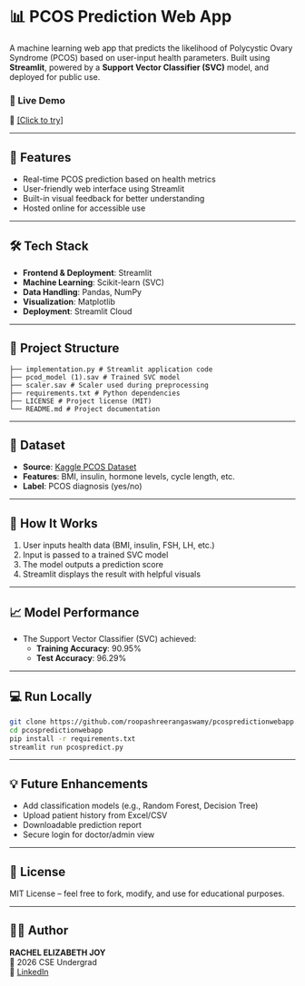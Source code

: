 # 📊 PCOS Prediction Web App

A machine learning web app that predicts the likelihood of Polycystic Ovary Syndrome (PCOS) based on user-input health parameters. Built using **Streamlit**, powered by a **Support Vector Classifier (SVC)** model, and deployed for public use.

### 🚀 Live Demo  
🔗 [[Click to try]](https://pcospredictionwebapp-mtvgekxpx3z36y8eappj5r.streamlit.app/)

---

## 🔧 Features
- Real-time PCOS prediction based on health metrics
- User-friendly web interface using Streamlit
- Built-in visual feedback for better understanding
- Hosted online for accessible use

---

## 🛠️ Tech Stack
- **Frontend & Deployment**: Streamlit
- **Machine Learning**: Scikit-learn (SVC)
- **Data Handling**: Pandas, NumPy
- **Visualization**: Matplotlib
- **Deployment**: Streamlit Cloud

---

## 📁 Project Structure
```
├── implementation.py # Streamlit application code
├── pcod_model (1).sav # Trained SVC model
├── scaler.sav # Scaler used during preprocessing
├── requirements.txt # Python dependencies
├── LICENSE # Project license (MIT)
└── README.md # Project documentation
```

---

## 🧪 Dataset
- **Source**: [Kaggle PCOS Dataset](https://www.kaggle.com/datasets)
- **Features**: BMI, insulin, hormone levels, cycle length, etc.
- **Label**: PCOS diagnosis (yes/no)

---

## 🧠 How It Works
1. User inputs health data (BMI, insulin, FSH, LH, etc.)
2. Input is passed to a trained SVC model
3. The model outputs a prediction score
4. Streamlit displays the result with helpful visuals

---

## 📈 Model Performance
- The Support Vector Classifier (SVC) achieved:
  - **Training Accuracy**: 90.95%
  - **Test Accuracy**: 96.29%

---

## 💻 Run Locally
```bash
git clone https://github.com/roopashreerangaswamy/pcospredictionwebapp.git
cd pcospredictionwebapp
pip install -r requirements.txt
streamlit run pcospredict.py
```

---

## 💡 Future Enhancements
- Add classification models (e.g., Random Forest, Decision Tree)
- Upload patient history from Excel/CSV
- Downloadable prediction report
- Secure login for doctor/admin view

---

## 📄 License
MIT License – feel free to fork, modify, and use for educational purposes.

---

## 🙋‍♀️ Author
**RACHEL ELIZABETH JOY**  
💼 2026 CSE Undergrad  
🔗 [LinkedIn](https://www.linkedin.com/in/rachel-elizabeth-joy-6b6aa5215?lipi=urn%3Ali%3Apage%3Ad_flagship3_profile_view_base_contact_details%3BYVHnBHn4R2yC5fISIcQ1EA%3D%3D)
